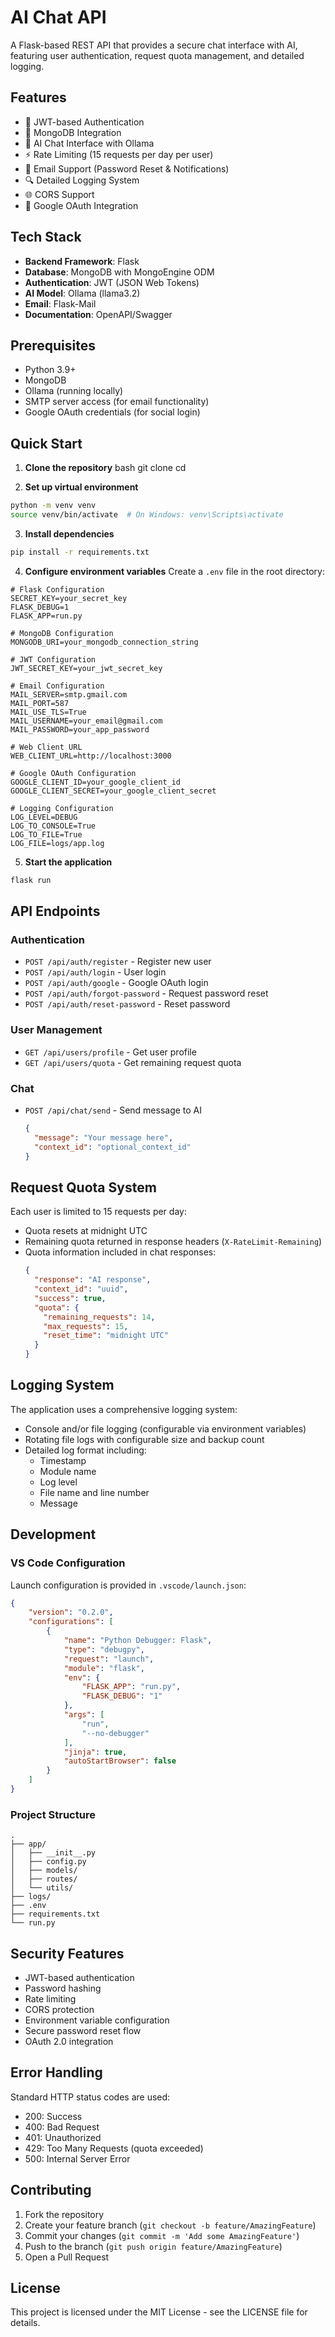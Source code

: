 # AI Chat API

A Flask-based REST API that provides a secure chat interface with AI, featuring user authentication, request quota management, and detailed logging.

## Features

- 🔐 JWT-based Authentication
- 📝 MongoDB Integration
- 🤖 AI Chat Interface with Ollama
- ⚡ Rate Limiting (15 requests per day per user)
- 📨 Email Support (Password Reset & Notifications)
- 🔍 Detailed Logging System
- 🌐 CORS Support
- 🔑 Google OAuth Integration

## Tech Stack

- **Backend Framework**: Flask
- **Database**: MongoDB with MongoEngine ODM
- **Authentication**: JWT (JSON Web Tokens)
- **AI Model**: Ollama (llama3.2)
- **Email**: Flask-Mail
- **Documentation**: OpenAPI/Swagger

## Prerequisites

- Python 3.9+
- MongoDB
- Ollama (running locally)
- SMTP server access (for email functionality)
- Google OAuth credentials (for social login)

## Quick Start

1. **Clone the repository**
bash
git clone <repository-url>
cd <project-directory>

2. **Set up virtual environment**
```bash
python -m venv venv
source venv/bin/activate  # On Windows: venv\Scripts\activate
```

3. **Install dependencies**
```bash
pip install -r requirements.txt
```

4. **Configure environment variables**
Create a `.env` file in the root directory:
```env
# Flask Configuration
SECRET_KEY=your_secret_key
FLASK_DEBUG=1
FLASK_APP=run.py

# MongoDB Configuration
MONGODB_URI=your_mongodb_connection_string

# JWT Configuration
JWT_SECRET_KEY=your_jwt_secret_key

# Email Configuration
MAIL_SERVER=smtp.gmail.com
MAIL_PORT=587
MAIL_USE_TLS=True
MAIL_USERNAME=your_email@gmail.com
MAIL_PASSWORD=your_app_password

# Web Client URL
WEB_CLIENT_URL=http://localhost:3000

# Google OAuth Configuration
GOOGLE_CLIENT_ID=your_google_client_id
GOOGLE_CLIENT_SECRET=your_google_client_secret

# Logging Configuration
LOG_LEVEL=DEBUG
LOG_TO_CONSOLE=True
LOG_TO_FILE=True
LOG_FILE=logs/app.log
```

5. **Start the application**
```bash
flask run
```

## API Endpoints

### Authentication
- `POST /api/auth/register` - Register new user
- `POST /api/auth/login` - User login
- `POST /api/auth/google` - Google OAuth login
- `POST /api/auth/forgot-password` - Request password reset
- `POST /api/auth/reset-password` - Reset password

### User Management
- `GET /api/users/profile` - Get user profile
- `GET /api/users/quota` - Get remaining request quota

### Chat
- `POST /api/chat/send` - Send message to AI
  ```json
  {
    "message": "Your message here",
    "context_id": "optional_context_id"
  }
  ```

## Request Quota System

Each user is limited to 15 requests per day:
- Quota resets at midnight UTC
- Remaining quota returned in response headers (`X-RateLimit-Remaining`)
- Quota information included in chat responses:
  ```json
  {
    "response": "AI response",
    "context_id": "uuid",
    "success": true,
    "quota": {
      "remaining_requests": 14,
      "max_requests": 15,
      "reset_time": "midnight UTC"
    }
  }
  ```

## Logging System

The application uses a comprehensive logging system:
- Console and/or file logging (configurable via environment variables)
- Rotating file logs with configurable size and backup count
- Detailed log format including:
  - Timestamp
  - Module name
  - Log level
  - File name and line number
  - Message

## Development

### VS Code Configuration
Launch configuration is provided in `.vscode/launch.json`:
```json
{
    "version": "0.2.0",
    "configurations": [
        {
            "name": "Python Debugger: Flask",
            "type": "debugpy",
            "request": "launch",
            "module": "flask",
            "env": {
                "FLASK_APP": "run.py",
                "FLASK_DEBUG": "1"
            },
            "args": [
                "run",
                "--no-debugger"
            ],
            "jinja": true,
            "autoStartBrowser": false
        }
    ]
}
```

### Project Structure
```
.
├── app/
│   ├── __init__.py
│   ├── config.py
│   ├── models/
│   ├── routes/
│   └── utils/
├── logs/
├── .env
├── requirements.txt
└── run.py
```

## Security Features

- JWT-based authentication
- Password hashing
- Rate limiting
- CORS protection
- Environment variable configuration
- Secure password reset flow
- OAuth 2.0 integration

## Error Handling

Standard HTTP status codes are used:
- 200: Success
- 400: Bad Request
- 401: Unauthorized
- 429: Too Many Requests (quota exceeded)
- 500: Internal Server Error

## Contributing

1. Fork the repository
2. Create your feature branch (`git checkout -b feature/AmazingFeature`)
3. Commit your changes (`git commit -m 'Add some AmazingFeature'`)
4. Push to the branch (`git push origin feature/AmazingFeature`)
5. Open a Pull Request

## License

This project is licensed under the MIT License - see the LICENSE file for details.

